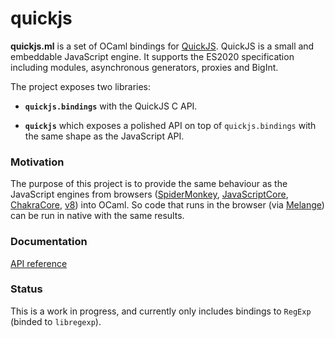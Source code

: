 # quickjs

**quickjs.ml** is a set of OCaml bindings for [QuickJS](https://bellard.org/quickjs). QuickJS is a small and embeddable JavaScript engine. It supports the ES2020 specification including modules, asynchronous generators, proxies and BigInt.

The project exposes two libraries:

- **`quickjs.bindings`** with the QuickJS C API.

- **`quickjs`** which exposes a polished API on top of `quickjs.bindings` with the same shape as the JavaScript API.

### Motivation

The purpose of this project is to provide the same behaviour as the JavaScript engines from browsers ([SpiderMonkey](https://spidermonkey.dev), [JavaScriptCore](https://developer.apple.com/documentation/javascriptcore), [ChakraCore](https://github.com/chakra-core/ChakraCore), [v8](https://v8.dev/)) into OCaml. So code that runs in the browser (via [Melange](https://melange.re)) can be run in native with the same results.

### Documentation

[API reference](https://ml-in-barcelona.github.io/quickjs.ml/quickjs/index.html)

### Status

This is a work in progress, and currently only includes bindings to `RegExp` (binded to `libregexp`).
